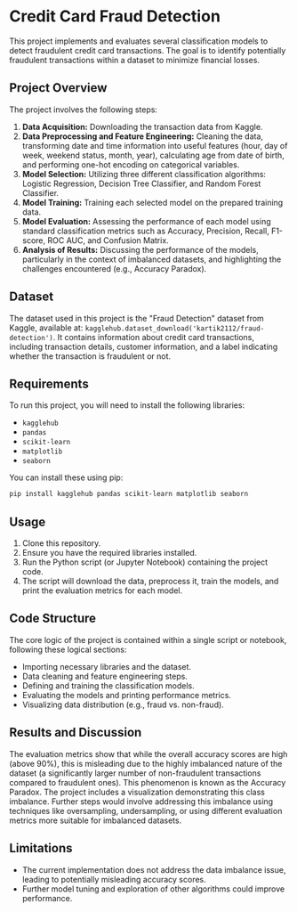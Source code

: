 # Credit Card Fraud Detection

This project implements and evaluates several classification models to detect fraudulent credit card transactions. The goal is to identify potentially fraudulent transactions within a dataset to minimize financial losses.

## Project Overview

The project involves the following steps:

1.  **Data Acquisition:** Downloading the transaction data from Kaggle.
2.  **Data Preprocessing and Feature Engineering:** Cleaning the data, transforming date and time information into useful features (hour, day of week, weekend status, month, year), calculating age from date of birth, and performing one-hot encoding on categorical variables.
3.  **Model Selection:** Utilizing three different classification algorithms: Logistic Regression, Decision Tree Classifier, and Random Forest Classifier.
4.  **Model Training:** Training each selected model on the prepared training data.
5.  **Model Evaluation:** Assessing the performance of each model using standard classification metrics such as Accuracy, Precision, Recall, F1-score, ROC AUC, and Confusion Matrix.
6.  **Analysis of Results:** Discussing the performance of the models, particularly in the context of imbalanced datasets, and highlighting the challenges encountered (e.g., Accuracy Paradox).

## Dataset

The dataset used in this project is the "Fraud Detection" dataset from Kaggle, available at: `kagglehub.dataset_download('kartik2112/fraud-detection')`. It contains information about credit card transactions, including transaction details, customer information, and a label indicating whether the transaction is fraudulent or not.

## Requirements

To run this project, you will need to install the following libraries:

-   `kagglehub`
-   `pandas`
-   `scikit-learn`
-   `matplotlib`
-   `seaborn`

You can install these using pip:
```bash
pip install kagglehub pandas scikit-learn matplotlib seaborn
```
## Usage

1.  Clone this repository.
2.  Ensure you have the required libraries installed.
3.  Run the Python script (or Jupyter Notebook) containing the project code.
4.  The script will download the data, preprocess it, train the models, and print the evaluation metrics for each model.

## Code Structure

The core logic of the project is contained within a single script or notebook, following these logical sections:

-   Importing necessary libraries and the dataset.
-   Data cleaning and feature engineering steps.
-   Defining and training the classification models.
-   Evaluating the models and printing performance metrics.
-   Visualizing data distribution (e.g., fraud vs. non-fraud).

## Results and Discussion

The evaluation metrics show that while the overall accuracy scores are high (above 90%), this is misleading due to the highly imbalanced nature of the dataset (a significantly larger number of non-fraudulent transactions compared to fraudulent ones). This phenomenon is known as the Accuracy Paradox. The project includes a visualization demonstrating this class imbalance. Further steps would involve addressing this imbalance using techniques like oversampling, undersampling, or using different evaluation metrics more suitable for imbalanced datasets.

## Limitations

-   The current implementation does not address the data imbalance issue, leading to potentially misleading accuracy scores.
-   Further model tuning and exploration of other algorithms could improve performance.

